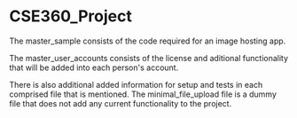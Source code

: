 CSE360_Project
==============
The master_sample consists of the code required for an image hosting app.

The master_user_accounts consists of the license and aditional functionality that will be added into each person's account.

There is also additional added information for setup and tests in each comprised file that is mentioned.
The minimal_file_upload file is a dummy file that does not add any current functionality to the project.
